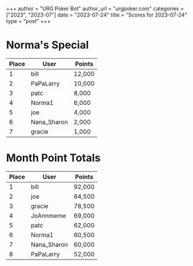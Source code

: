 +++
author = "URG Poker Bot"
author_url = "urgpoker.com"
categories = ["2023", "2023-07"]
date = "2023-07-24"
title = "Scores for 2023-07-24"
type = "post"
+++
# Norma's Special

| Place | User | Points |
|-------|------|--------|
| 1 | bill | 12,000 |
| 2 | PaPaLarry | 10,000 |
| 3 | patc | 8,000 |
| 4 | Norma1 | 6,000 |
| 5 | joe | 4,000 |
| 6 | Nana_Sharon | 2,000 |
| 7 | gracie | 1,000 |

# Month Point Totals

| Place | User | Points |
|-------|------|--------|
| 1 | bill | 92,000 |
| 2 | joe | 84,500 |
| 3 | gracie | 78,500 |
| 4 | JoAnnmeme | 69,000 |
| 5 | patc | 62,000 |
| 6 | Norma1 | 60,500 |
| 7 | Nana_Sharon | 60,000 |
| 8 | PaPaLarry | 52,000 |

